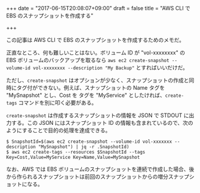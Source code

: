 +++
date = "2017-06-15T20:08:07+09:00"
draft = false
title = "AWS CLI で EBS のスナップショットを作成する"

+++

この記事は AWS CLI で EBS のスナップショットを作成するためのメモだ。

正直なところ、何も難しいことはない。ボリューム ID が "vol-xxxxxxxx" の EBS ボリュームのバックアップを取るなら `aws ec2 create-snapshot --volume-id vol-xxxxxxxx --description "My Backup"` とすればいいだけだ。

ただし、`create-snapshot` はオプションが少なく、スナップショットの作成と同時にタグ付ができない。例えば、スナップショットの Name タグを "MySnapshot" とし、Cost を タグを "MyService" としたければ、`create-tags` コマンドを別に叩く必要がある。

`create-snapshot` は作成するスナップショットの情報を JSON で STDOUT に出力する。この JSON にはスナップショット ID の情報も含まれているので、次のようにすることで目的の処理を達成できる。

```
$ SnapshotId=$(aws ec2 create-snapshot --volume-id vol-xxxxxxx --description "MySnapshot") | jq -r .SnapshotId)
$ aws ec2 create-tags --resources $SnapshotId --tags Key=Cost,Value=MyService Key=Name,Value=MySnapshot
```

なお、AWS では EBS ボリュームのスナップショットを連続で作成した場合、後から作られるスナップショットは前回のスナップショットからの増分スナップショットになる。
